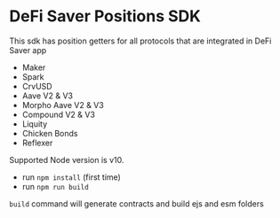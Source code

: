 # DeFi Saver Positions SDK

This sdk has position getters for all protocols that are integrated in DeFi Saver app

- Maker
- Spark
- CrvUSD
- Aave V2 & V3
- Morpho Aave V2 & V3
- Compound V2 & V3
- Liquity
- Chicken Bonds
- Reflexer

Supported Node version is v10.

- run `npm install` (first time)
- run `npm run build`

`build` command will generate contracts and build ejs and esm folders